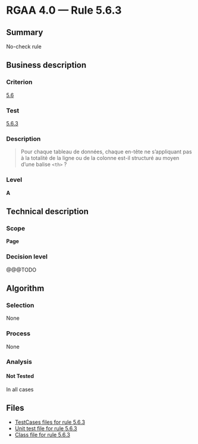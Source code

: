 # RGAA 4.0 — Rule 5.6.3

## Summary

No-check rule

## Business description

### Criterion

[5.6](https://www.numerique.gouv.fr/publications/rgaa-accessibilite/methode/criteres/#crit-5-6)

### Test

[5.6.3](https://www.numerique.gouv.fr/publications/rgaa-accessibilite/methode/criteres/#test-5-6-3)

### Description

> Pour chaque tableau de données, chaque en-tête ne s’appliquant pas à la totalité de la ligne ou de la colonne est-il structuré au moyen d’une balise `<th>` ?

### Level

**A**


## Technical description

### Scope

**Page**

### Decision level

@@@TODO


## Algorithm

### Selection

None

### Process

None

### Analysis

#### Not Tested

In all cases


## Files

- [TestCases files for rule 5.6.3](https://gitlab.com/asqatasun/Asqatasun/-/tree/v5/rules/rules-rgaa4.0/src/test/resources/testcases/rgaa40/Rgaa40Rule050603/)
- [Unit test file for rule 5.6.3](https://gitlab.com/asqatasun/Asqatasun/-/blob/v5/rules/rules-rgaa4.0/src/test/java/org/asqatasun/rules/rgaa40/Rgaa40Rule050603Test.java)
- [Class file for rule 5.6.3](https://gitlab.com/asqatasun/Asqatasun/-/blob/v5/rules/rules-rgaa4.0/src/main/java/org/asqatasun/rules/rgaa40/Rgaa40Rule050603.java)


